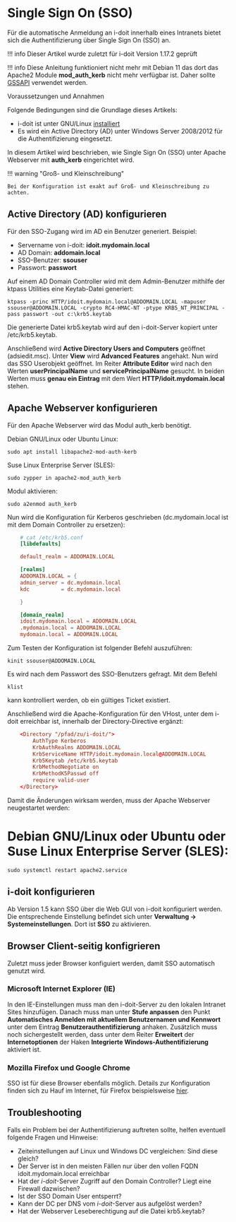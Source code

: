 # Single Sign On (SSO)

Für die automatische Anmeldung an i-doit innerhalb eines Intranets bietet sich die Authentifizierung über Single Sign On (SSO) an.

!!! info
    Dieser Artikel wurde zuletzt für i-doit Version 1.17.2 geprüft

!!! info
    Diese Anleitung funktioniert nicht mehr mit Debian 11 das dort das Apache2 Module **mod_auth_kerb** nicht mehr verfügbar ist.
    Daher sollte [GSSAPI](../gssapi/index.md) verwendet werden.

Voraussetzungen und Annahmen

Folgende Bedingungen sind die Grundlage dieses Artikels:

*   i-doit ist unter GNU/Linux [installiert](../../../installation/manuelle-installation/setup.md)
*   Es wird ein Active Directory (AD) unter Windows Server 2008/2012 für die Authentifizierung eingesetzt.

In diesem Artikel wird beschrieben, wie Single Sign On (SSO) unter Apache Webserver mit **auth_kerb** eingerichtet wird.

!!! warning "Groß- und Kleinschreibung"

    Bei der Konfiguration ist exakt auf Groß- und Kleinschreibung zu achten.

Active Directory (AD) konfigurieren
-----------------------------------

Für den SSO-Zugang wird im AD ein Benutzer generiert. Beispiel:

*   Servername von i-doit: **idoit.mydomain.local**
*   AD Domain: **addomain.local**
*   SSO-Benutzer: **ssouser**
*   Passwort: **passwort**

Auf einem AD Domain Controller wird mit dem Admin-Benutzer mithilfe der ktpass Utilities eine Keytab-Datei generiert:

```shell
ktpass -princ HTTP/idoit.mydomain.local@ADDOMAIN.LOCAL -mapuser ssouser@ADDOMAIN.LOCAL -crypto RC4-HMAC-NT -ptype KRB5_NT_PRINCIPAL -pass passwort -out c:\krb5.keytab
```

Die generierte Datei krb5.keytab wird auf den i-doit-Server kopiert unter /etc/krb5.keytab.

Anschließend wird **Active Directory Users and Computers** geöffnet (adsiedit.msc). Unter **View** wird **Advanced Features** angehakt. Nun wird das SSO Userobjekt geöffnet. Im Reiter **Attribute Editor** wird nach den Werten **userPrincipalName** und **servicePrincipalName** gesucht. In beiden Werten muss **genau ein Eintrag** mit dem Wert **HTTP/idoit.mydomain.local** stehen.

Apache Webserver konfigurieren
------------------------------

Für den Apache Webserver wird das Modul auth_kerb benötigt.

Debian GNU/Linux oder Ubuntu Linux:

```shell
sudo apt install libapache2-mod-auth-kerb
```

Suse Linux Enterprise Server (SLES):

```shell
sudo zypper in apache2-mod_auth_kerb
```

Modul aktivieren:

```shell
sudo a2enmod auth_kerb
```

Nun wird die Konfiguration für Kerberos geschrieben (dc.mydomain.local ist mit dem Domain Controller zu ersetzen):

```conf
    # cat /etc/krb5.conf
    [libdefaults]

    default_realm = ADDOMAIN.LOCAL

    [realms]
    ADDOMAIN.LOCAL = {
    admin_server = dc.mydomain.local
    kdc          = dc.mydomain.local

    }

    [domain_realm]
    idoit.mydomain.local = ADDOMAIN.LOCAL
    .mydomain.local = ADDOMAIN.LOCAL
    mydomain.local = ADDOMAIN.LOCAL
```

Zum Testen der Konfiguration ist folgender Befehl auszuführen:

```shell
kinit ssouser@ADDOMAIN.LOCAL
```

Es wird nach dem Passwort des SSO-Benutzers gefragt. Mit dem Befehl

```shell
klist
```

kann kontrolliert werden, ob ein gültiges Ticket existiert.

Anschließend wird die Apache-Konfiguration für den VHost, unter dem i-doit erreichbar ist, innerhalb der Directory\-Directive ergänzt:

```conf
    <Directory "/pfad/zu/i-doit/">
        AuthType Kerberos
        KrbAuthRealms ADDOMAIN.LOCAL
        KrbServiceName HTTP/idoit.mydomain.local@ADDOMAIN.LOCAL
        Krb5Keytab /etc/krb5.keytab
        KrbMethodNegotiate on
        KrbMethodK5Passwd off
        require valid-user
    </Directory>
```

Damit die Änderungen wirksam werden, muss der Apache Webserver neugestartet werden:

# Debian GNU/Linux oder Ubuntu oder Suse Linux Enterprise Server (SLES):

```shell
sudo systemctl restart apache2.service
```

i-doit konfigurieren
--------------------

Ab Version 1.5 kann SSO über die Web GUI von i-doit konfiguriert werden. Die entsprechende Einstellung befindet sich unter **Verwaltung → Systemeinstellungen**. Dort ist **SSO** zu aktivieren.

Browser Client-seitig konfigrieren
----------------------------------

Zuletzt muss jeder Browser konfiguiert werden, damit SSO automatisch genutzt wird.

### Microsoft Internet Explorer (IE)

In den IE-Einstellungen muss man den i-doit-Server zu den lokalen Intranet Sites hinzufügen. Danach muss man unter **Stufe anpassen** den Punkt **Automatisches Anmelden mit aktuellem Benutzernamen und Kennwort** unter dem Eintrag **Benutzerauthentifizierung** anhaken. Zusätzlich muss noch sichergestellt werden, dass unter dem Reiter **Erweitert** der **Internetoptionen** der Haken **Integrierte Windows-Authentifizierung** aktiviert ist.

### Mozilla Firefox und Google Chrome

SSO ist für diese Browser ebenfalls möglich. Details zur Konfiguration finden sich zu Hauf im Internet, für Firefox beispielsweise [hier](https://superuser.com/questions/664656/how-to-configure-firefox-for-ntlm-sso-single-sign-on).

Troubleshooting
---------------

Falls ein Problem bei der Authentifizierung auftreten sollte, helfen eventuell folgende Fragen und Hinweise:

*   Zeiteinstellungen auf Linux und Windows DC vergleichen: Sind diese gleich?
*   Der Server ist in den meisten Fällen nur über den vollen FQDN idoit.mydomain.local erreichbar
*   Hat der _i-doit_\-Server Zugriff auf den Domain Controller? Liegt eine Firewall dazwischen?
*   Ist der SSO Domain User entsperrt?
*   Kann der DC per DNS vom _i-doit_\-Server aus aufgelöst werden?
*   Hat der Webserver Leseberechtigung auf die Datei krb5.keytab?
